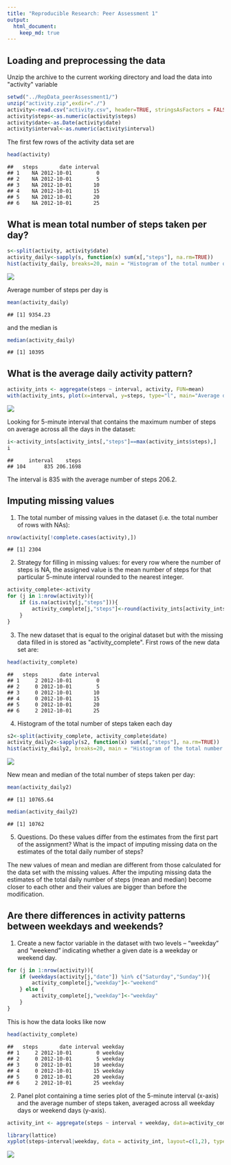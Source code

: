 ```yaml
---
title: "Reproducible Research: Peer Assessment 1"
output: 
  html_document:
    keep_md: true
---
```



## Loading and preprocessing the data
  
     
Unzip the archive to the current working directory and load the data into "activity" variable

```r
setwd("../RepData_peerAssessment1/")
unzip("activity.zip",exdir="./")
activity<-read.csv("activity.csv", header=TRUE, stringsAsFactors = FALSE)
activity$steps<-as.numeric(activity$steps)
activity$date<-as.Date(activity$date)
activity$interval<-as.numeric(activity$interval)
```
   
The first few rows of the activity data set are

```r
head(activity)
```

```
##   steps       date interval
## 1    NA 2012-10-01        0
## 2    NA 2012-10-01        5
## 3    NA 2012-10-01       10
## 4    NA 2012-10-01       15
## 5    NA 2012-10-01       20
## 6    NA 2012-10-01       25
```
## What is mean total number of steps taken per day?


```r
s<-split(activity, activity$date)
activity_daily<-sapply(s, function(x) sum(x[,"steps"], na.rm=TRUE))
hist(activity_daily, breaks=20, main = "Histogram of the total number of steps taken each day", col="blue3", xlab = "Steps per day", xlim=c(0,25000), ylim=c(0,11))
```

![](PA1_template_files/figure-html/unnamed-chunk-3-1.png)<!-- -->

Average number of steps per day is

```r
mean(activity_daily)
```

```
## [1] 9354.23
```
and the median is

```r
median(activity_daily)
```

```
## [1] 10395
```
  
## What is the average daily activity pattern?


```r
activity_ints <- aggregate(steps ~ interval, activity, FUN=mean)
with(activity_ints, plot(x=interval, y=steps, type="l", main="Average daily activity pattern",xlab="5-minute intervals", ylab="Average number of steps", xaxp = c(0, 2400, 24), col="darkblue"))
```

![](PA1_template_files/figure-html/unnamed-chunk-6-1.png)<!-- -->

Looking for 5-minute interval that contains the maximum number of steps on average across all the days in the dataset:

```r
i<-activity_ints[activity_ints[,"steps"]==max(activity_ints$steps),]
i
```

```
##     interval    steps
## 104      835 206.1698
```
The interval is 835 with the average number of steps 206.2.
  
    
## Imputing missing values
1. The total number of missing values in the dataset (i.e. the total number of rows with NAs):

```r
nrow(activity[!complete.cases(activity),])
```

```
## [1] 2304
```
2. Strategy for filling in missing values: for every row where the number of steps is NA, the assigned value is the mean number of steps for that particular 5-minute interval rounded to the nearest integer.

```r
activity_complete<-activity
for (j in 1:nrow(activity)){
    if (is.na(activity[j,"steps"])){
        activity_complete[j,"steps"]<-round(activity_ints[activity_ints[,"interval"]==activity[j,"interval"], "avg_steps"],0)
    }
}
```

3. The new dataset that is equal to the original dataset but with the missing data filled in is stored as "activity_complete". First rows of the new data set are: 

```r
head(activity_complete)
```

```
##   steps       date interval
## 1     2 2012-10-01        0
## 2     0 2012-10-01        5
## 3     0 2012-10-01       10
## 4     0 2012-10-01       15
## 5     0 2012-10-01       20
## 6     2 2012-10-01       25
```
4. Histogram of the total number of steps taken each day

```r
s2<-split(activity_complete, activity_complete$date)
activity_daily2<-sapply(s2, function(x) sum(x[,"steps"], na.rm=TRUE))
hist(activity_daily2, breaks=20, main = "Histogram of the total number of steps taken each day", col="blue3", xlab = "Steps per day", xlim=c(0,25000), ylim=c(0,20))
```

![](PA1_template_files/figure-html/unnamed-chunk-11-1.png)<!-- -->

New mean and median of the total number of steps taken per day: 

```r
mean(activity_daily2)
```

```
## [1] 10765.64
```

```r
median(activity_daily2)
```

```
## [1] 10762
```

5. Questions. Do these values differ from the estimates from the first part of the assignment? What is the impact of imputing missing data on the estimates of the total daily number of steps?
  
The new values of mean and median are different from those calculated for the data set with the missing values. After the imputing missing data the estimates of the total daily number of steps (mean and median) become closer to each other and their values are bigger than before the modification.
  
  
## Are there differences in activity patterns between weekdays and weekends?
  
1. Create a new factor variable in the dataset with two levels – “weekday” and “weekend” indicating whether a given date is a weekday or weekend day.
    

```r
for (j in 1:nrow(activity)){
    if (weekdays(activity[j,"date"]) %in% c("Saturday","Sunday")){
        activity_complete[j,"weekday"]<-"weekend"
    } else {
        activity_complete[j,"weekday"]<-"weekday"
    }
}
```

This is how the data looks like now

```r
head(activity_complete)
```

```
##   steps       date interval weekday
## 1     2 2012-10-01        0 weekday
## 2     0 2012-10-01        5 weekday
## 3     0 2012-10-01       10 weekday
## 4     0 2012-10-01       15 weekday
## 5     0 2012-10-01       20 weekday
## 6     2 2012-10-01       25 weekday
```
2. Panel plot containing a time series plot of the 5-minute interval (x-axis) and the average number of steps taken, averaged across all weekday days or weekend days (y-axis).  


```r
activity_int <- aggregate(steps ~ interval + weekday, data=activity_complete, FUN=mean)
```


```r
library(lattice)
xyplot(steps~interval|weekday, data = activity_int, layout=c(1,2), type="l", xlab="Interval", ylab="Number of steps")
```

![](PA1_template_files/figure-html/unnamed-chunk-16-1.png)<!-- -->


